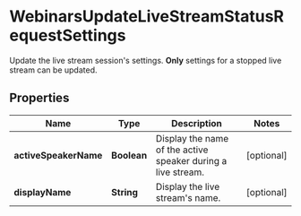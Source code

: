 

# WebinarsUpdateLiveStreamStatusRequestSettings

Update the live stream session's settings.  **Only** settings for a stopped live stream can be updated.

## Properties

| Name | Type | Description | Notes |
|------------ | ------------- | ------------- | -------------|
|**activeSpeakerName** | **Boolean** | Display the name of the active speaker during a live stream. |  [optional] |
|**displayName** | **String** | Display the live stream&#39;s name. |  [optional] |



